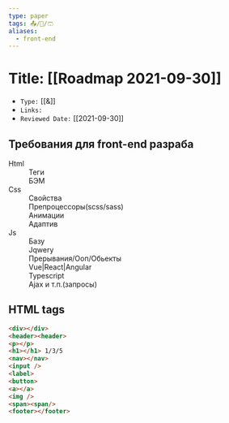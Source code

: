 ```yaml
---
type: paper
tags: 📤/📜️/🩳 
aliases:
  - front-end
---
```




# Title: **[[Roadmap 2021-09-30]]**
- `Type:` [[&]]
- `Links:`
- `Reviewed Date:` [[2021-09-30]]

## Требования для front-end разраба

<dl>
	<dt>Html</dt>
	<dd>Теги</dd>
	<dd>БЭМ</dd>
	<dt>Css</dt>
	<dd>Свойства</dd>
	<dd>Препроцессоры(scss/sass)</dd>
	<dd>Анимации</dd>
	<dd>Адаптив</dd>
	<dt>Js</dt>
	<dd>Базу</dd>
	<dd>Jqwery</dd>
	<dd>Прерывания/Ооп/Обьекты</dd>
	<dd>Vue|React|Angular</dd>
	<dd>Typescript</dd>
	<dd>Ajax и т.п.(запросы)</dd>
</dl>

## HTML tags
```html
<div></div>
<header><header>
<p></p>
<h1></h1> 1/3/5
<nav></nav>
<input />
<label>
<button>
<a></a>
<img />
<span><span/>
<footer></footer>
```